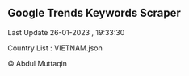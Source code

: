 

## Google Trends Keywords Scraper 
 
Last Update 26-01-2023 , 19:33:30

Country List :
VIETNAM.json



© Abdul Muttaqin 
